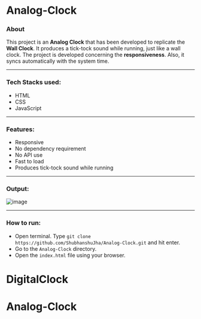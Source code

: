 # Analog-Clock

### About
This project is an **Analog Clock** that has been developed to replicate the **Wall Clock**.
It produces a tick-tock sound while running, just like a wall clock. The project is developed concerning the **responsiveness**.
Also, it syncs automatically with the system time.
___
### Tech Stacks used:
- HTML
- CSS
- JavaScript
___
### Features:
- Responsive
- No dependency requirement
- No API use
- Fast to load
- Produces tick-tock sound while running
___
### Output:
![image](https://user-images.githubusercontent.com/52618335/196786482-eba0405a-38cf-4c47-907b-3ed8e4156435.png)
___
### How to run:
- Open terminal. Type `git clone https://github.com/ShubhanshuJha/Analog-Clock.git` and hit enter.
- Go to the `Analog-Clock` directory.
- Open the `index.html` file using your browser.

# DigitalClock
# Analog-Clock
